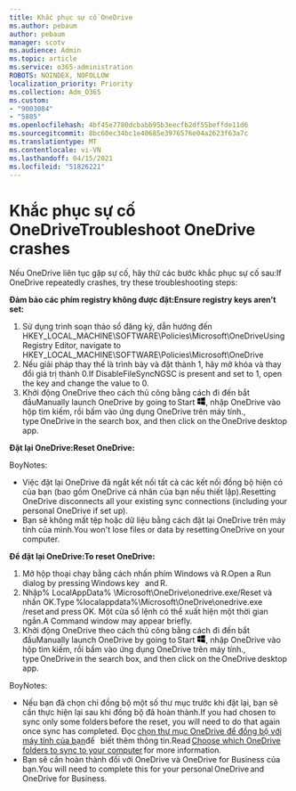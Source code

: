 ```yaml
---
title: Khắc phục sự cố OneDrive
ms.author: pebaum
author: pebaum
manager: scotv
ms.audience: Admin
ms.topic: article
ms.service: o365-administration
ROBOTS: NOINDEX, NOFOLLOW
localization_priority: Priority
ms.collection: Adm_O365
ms.custom:
- "9003084"
- "5885"
ms.openlocfilehash: 4bf45e7780dcbabb95b3eecfb2df55beffde11d6
ms.sourcegitcommit: 8bc60ec34bc1e40685e3976576e04a2623f63a7c
ms.translationtype: MT
ms.contentlocale: vi-VN
ms.lasthandoff: 04/15/2021
ms.locfileid: "51826221"
---
```

# <a name="troubleshoot-onedrive-crashes"></a><span data-ttu-id="6c2b3-102">Khắc phục sự cố OneDrive</span><span class="sxs-lookup"><span data-stu-id="6c2b3-102">Troubleshoot OneDrive crashes</span></span>

<span data-ttu-id="6c2b3-103">Nếu OneDrive liên tục gặp sự cố, hãy thử các bước khắc phục sự cố sau:</span><span class="sxs-lookup"><span data-stu-id="6c2b3-103">If OneDrive repeatedly crashes, try these troubleshooting steps:</span></span>

<span data-ttu-id="6c2b3-104">**Đảm bảo các phím registry không được đặt:**</span><span class="sxs-lookup"><span data-stu-id="6c2b3-104">**Ensure registry keys aren’t set:**</span></span>

1. <span data-ttu-id="6c2b3-105">Sử dụng trình soạn thảo sổ đăng ký, dẫn hướng đến HKEY_LOCAL_MACHINE\SOFTWARE\Policies\Microsoft\OneDrive</span><span class="sxs-lookup"><span data-stu-id="6c2b3-105">Using Registry Editor, navigate to HKEY_LOCAL_MACHINE\SOFTWARE\Policies\Microsoft\OneDrive</span></span>
2. <span data-ttu-id="6c2b3-106">Nếu giải pháp thay thế là trình bày và đặt thành 1, hãy mở khóa và thay đổi giá trị thành 0.</span><span class="sxs-lookup"><span data-stu-id="6c2b3-106">If DisableFileSyncNGSC is present and set to 1, open the key and change the value to 0.</span></span>
3. <span data-ttu-id="6c2b3-107">Khởi động OneDrive theo cách thủ công bằng cách đi đến bắt đầu</span><span class="sxs-lookup"><span data-stu-id="6c2b3-107">Manually launch OneDrive by going to Start</span></span> ![Nhấn phím Windows](data:image/png;base64,iVBORw0KGgoAAAANSUhEUgAAABEAAAAOCAYAAADJ7fe0AAAAAXNSR0IArs4c6QAAAARnQU1BAACxjwv8YQUAAAAJcEhZcwAADsQAAA7EAZUrDhsAAADxSURBVDhPY/wPBAx4wR+Gd6/fM7x9/ZTh9ZuXDGdPnWE4tH0rw/UHDxlaVp9kCDCSYWABKfv35wfD+/cfGV4+fcLw5uVjhlOXzzFsX/qWYebmZAZPWWOGO2DD8ACQS9Y3e4Bcg4Y9/t94fPa/CoY4Aq8/+xik/T8TkEMxGDyGgANWwSqeobvbGSyAADIM3BwCDKXd3QyfoCLoQEGAA0xTxSWjsYMJwLHjkruU4UXSJ4YnT54x3Dh/luHmjfMMmw9wMjCDlRAGBDPgjy8fGT5//8rw9P4Thge3zzNcvXmDYevmfQzXb1xlmH/0ATADyjAAAKdWkD3ZSwNeAAAAAElFTkSuQmCC)<span data-ttu-id="6c2b3-109">, nhập OneDrive vào hộp tìm kiếm, rồi bấm vào ứng dụng OneDrive trên máy tính.</span><span class="sxs-lookup"><span data-stu-id="6c2b3-109">, type OneDrive in the search box, and then click on the OneDrive desktop app.</span></span>

<span data-ttu-id="6c2b3-110">**Đặt lại OneDrive:**</span><span class="sxs-lookup"><span data-stu-id="6c2b3-110">**Reset OneDrive:**</span></span>

<span data-ttu-id="6c2b3-111">Boy</span><span class="sxs-lookup"><span data-stu-id="6c2b3-111">Notes:</span></span>

- <span data-ttu-id="6c2b3-112">Việc đặt lại OneDrive đã ngắt kết nối tất cả các kết nối đồng bộ hiện có của bạn (bao gồm OneDrive cá nhân của bạn nếu thiết lập).</span><span class="sxs-lookup"><span data-stu-id="6c2b3-112">Resetting OneDrive disconnects all your existing sync connections (including your personal OneDrive if set up).</span></span>
- <span data-ttu-id="6c2b3-113">Bạn sẽ không mất tệp hoặc dữ liệu bằng cách đặt lại OneDrive trên máy tính của mình.</span><span class="sxs-lookup"><span data-stu-id="6c2b3-113">You won't lose files or data by resetting OneDrive on your computer.</span></span>

<span data-ttu-id="6c2b3-114">**Để đặt lại OneDrive:**</span><span class="sxs-lookup"><span data-stu-id="6c2b3-114">**To reset OneDrive:**</span></span>

1. <span data-ttu-id="6c2b3-115">Mở hộp thoại chạy bằng cách nhấn phím Windows và R.</span><span class="sxs-lookup"><span data-stu-id="6c2b3-115">Open a Run dialog by pressing Windows key    and R.</span></span>
2. <span data-ttu-id="6c2b3-116">Nhập% LocalAppData% \Microsoft\OneDrive\onedrive.exe/Reset và nhấn OK.</span><span class="sxs-lookup"><span data-stu-id="6c2b3-116">Type %localappdata%\Microsoft\OneDrive\onedrive.exe /reset and press OK.</span></span> <span data-ttu-id="6c2b3-117">Một cửa sổ lệnh có thể xuất hiện một thời gian ngắn.</span><span class="sxs-lookup"><span data-stu-id="6c2b3-117">A Command window may appear briefly.</span></span>
3. <span data-ttu-id="6c2b3-118">Khởi động OneDrive theo cách thủ công bằng cách đi đến bắt đầu</span><span class="sxs-lookup"><span data-stu-id="6c2b3-118">Manually launch OneDrive by going to Start</span></span> ![Nhấn phím Windows](data:image/png;base64,iVBORw0KGgoAAAANSUhEUgAAABEAAAAOCAYAAADJ7fe0AAAAAXNSR0IArs4c6QAAAARnQU1BAACxjwv8YQUAAAAJcEhZcwAADsQAAA7EAZUrDhsAAADxSURBVDhPY/wPBAx4wR+Gd6/fM7x9/ZTh9ZuXDGdPnWE4tH0rw/UHDxlaVp9kCDCSYWABKfv35wfD+/cfGV4+fcLw5uVjhlOXzzFsX/qWYebmZAZPWWOGO2DD8ACQS9Y3e4Bcg4Y9/t94fPa/CoY4Aq8/+xik/T8TkEMxGDyGgANWwSqeobvbGSyAADIM3BwCDKXd3QyfoCLoQEGAA0xTxSWjsYMJwLHjkruU4UXSJ4YnT54x3Dh/luHmjfMMmw9wMjCDlRAGBDPgjy8fGT5//8rw9P4Thge3zzNcvXmDYevmfQzXb1xlmH/0ATADyjAAAKdWkD3ZSwNeAAAAAElFTkSuQmCC)<span data-ttu-id="6c2b3-120">, nhập OneDrive vào hộp tìm kiếm, rồi bấm vào ứng dụng OneDrive trên máy tính.</span><span class="sxs-lookup"><span data-stu-id="6c2b3-120">, type OneDrive in the search box, and then click on the OneDrive desktop app.</span></span>

<span data-ttu-id="6c2b3-121">Boy</span><span class="sxs-lookup"><span data-stu-id="6c2b3-121">Notes:</span></span>

- <span data-ttu-id="6c2b3-122">Nếu bạn đã chọn chỉ đồng bộ một số thư mục trước khi đặt lại, bạn sẽ cần thực hiện lại sau khi đồng bộ đã hoàn thành.</span><span class="sxs-lookup"><span data-stu-id="6c2b3-122">If you had chosen to sync only some folders before the reset, you will need to do that again once sync has completed.</span></span> <span data-ttu-id="6c2b3-123">Đọc [chọn thư mục OneDrive để đồng bộ với máy tính của bạn](https://support.office.com/article/98b8b011-8b94-419b-aa95-a14ff2415e85)để   biết thêm thông tin.</span><span class="sxs-lookup"><span data-stu-id="6c2b3-123">Read [Choose which OneDrive folders to sync to your computer](https://support.office.com/article/98b8b011-8b94-419b-aa95-a14ff2415e85) for more information.</span></span>
- <span data-ttu-id="6c2b3-124">Bạn sẽ cần hoàn thành đối với OneDrive và OneDrive for Business của bạn.</span><span class="sxs-lookup"><span data-stu-id="6c2b3-124">You will need to complete this for your personal OneDrive and OneDrive for Business.</span></span>